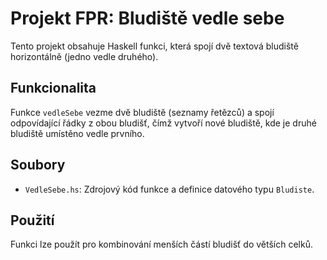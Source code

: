 # Projekt FPR: Bludiště vedle sebe

Tento projekt obsahuje Haskell funkci, která spojí dvě textová bludiště horizontálně (jedno vedle druhého).

## Funkcionalita

Funkce `vedleSebe` vezme dvě bludiště (seznamy řetězců) a spojí odpovídající řádky z obou bludišť, čímž vytvoří nové bludiště, kde je druhé bludiště umístěno vedle prvního.

## Soubory

*   `VedleSebe.hs`: Zdrojový kód funkce a definice datového typu `Bludiste`. 

## Použití

Funkci lze použít pro kombinování menších částí bludišť do větších celků.
